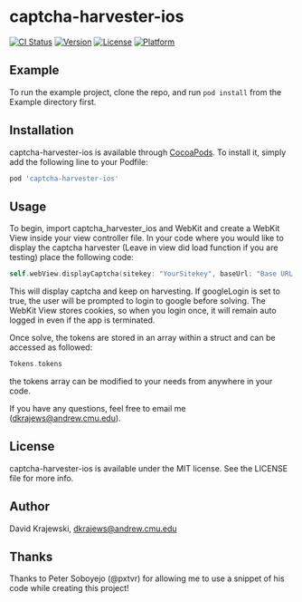 # captcha-harvester-ios

[![CI Status](https://img.shields.io/travis/kraj011/captcha-harvester-ios.svg?style=flat)](https://travis-ci.org/kraj011/captcha-harvester-ios)
[![Version](https://img.shields.io/cocoapods/v/captcha-harvester-ios.svg?style=flat)](https://cocoapods.org/pods/captcha-harvester-ios)
[![License](https://img.shields.io/cocoapods/l/captcha-harvester-ios.svg?style=flat)](https://cocoapods.org/pods/captcha-harvester-ios)
[![Platform](https://img.shields.io/cocoapods/p/captcha-harvester-ios.svg?style=flat)](https://cocoapods.org/pods/captcha-harvester-ios)

## Example

To run the example project, clone the repo, and run `pod install` from the Example directory first.


## Installation

captcha-harvester-ios is available through [CocoaPods](https://cocoapods.org). To install
it, simply add the following line to your Podfile:

```ruby
pod 'captcha-harvester-ios'
```

## Usage

To begin, import captcha_harvester_ios and WebKit and create a WebKit View inside your view controller file. In your code where you would like to display the captcha harvester (Leave in view did load function if you are testing) place the following code:
```swift
self.webView.displayCaptcha(sitekey: "YourSitekey", baseUrl: "Base URL For the Captcha", googleLogin: false)
```
This will display captcha and keep on harvesting. If googleLogin is set to true, the user will be prompted to login to google before solving. The WebKit View stores cookies, so when you login once, it will remain auto logged in even if the app is terminated.

Once solve, the tokens are stored in an array within a struct and can be accessed as followed:
```swift
Tokens.tokens
```
the tokens array can be modified to your needs from anywhere in your code.

If you have any questions, feel free to email me (dkrajews@andrew.cmu.edu).

## License

captcha-harvester-ios is available under the MIT license. See the LICENSE file for more info.

## Author
David Krajewski, dkrajews@andrew.cmu.edu

## Thanks

Thanks to Peter Soboyejo (@pxtvr) for allowing me to use a snippet of his code while creating this project!
